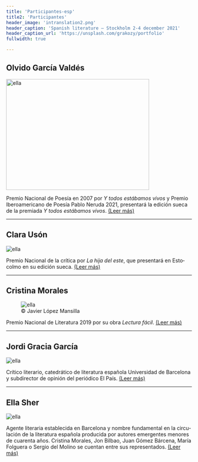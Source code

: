 ```yaml
---
title: 'Participantes-esp'
title2: 'Participantes'
header_image: 'intranslation2.png'
header_caption: 'Spanish literature – Stockholm 2-4 december 2021'
header_caption_url: 'https://unsplash.com/grakozy/portfolio'
fullwidth: true

---
```


<!--more-->

<!-- <h1>Participantes</h1> -->


<div class="participante2">
    <div class="nombre2"><h2 >Olvido García Valdés</h2></div>    
    <div class="foto-cont2"><img class="" src="{{'/images/Olvido_Garcia_Valdes.jpg' | relative_url }}" height="301" width="388" alt="ella" /></div>
    <div class="text2 esp" lang="es">
        <p>Premio Nacional de Poesía en 2007 por <em>Y todos estábamos vivos</em> y Premio Iberoamericano de Poesía Pablo Neruda 2021, presentará la edición sueca de la premiada <em>Y todos estábamos vivos</em>.  <span class="leer-mas2"><a href="{{ "/bios_olvido_g_v_esp/" | absolute_url }}">(Leer más)</a></span></p>      
    </div>
</div>

<hr class="separador"/>

<div class="participante2">
    <div class="nombre2"><h2>Clara Usón</h2></div>
    <div class="foto-cont2"><img class="fot" src="{{'/images/escritora-Clara-Uson.jpg' | relative_url }}" alt="ella" /></div>
    <div class="text2 esp" lang="es">
        <p>Premio Nacional de la crítica por <em>La hija del este</em>, que presentará en Estocolmo en su edición sueca. <span class="leer-mas2"><a href="{{ "/bios_olvido_g_v_esp/" | absolute_url }}">(Leer más)</a></span></p>
    </div>
</div>

<hr class="separador"/>

<div class="participante2">
    <div class="nombre2"><h2>Cristina Morales</h2></div>
    <figure class="foto-cont2"><img class="fot" src="{{'/images/Cristina_Morales.jpg' | relative_url }}" alt="ella" /> 
        <figcaption>© Javier López Mansilla</figcaption>
    </figure>
    <div class="text2 esp" lang="es">
        <p>Premio Nacional de Literatura 2019 por su obra <em>Lectura fácil</em>. <span class="leer-mas2"><a href="{{ "/bios_olvido_g_v_esp/" | absolute_url }}">(Leer más)</a></span></p>
    </div>
</div>

<hr class="separador"/>

<div class="participante2">
    <div class="nombre2"><h2>Jordi Gracia García</h2></div>
    <div class="foto-cont2"><img class="fot" src="{{'/images/Jordi_Gracia.jpg' | relative_url }}" alt="ella" /></div>
    <div class="text2 esp" lang="es">
        <p>Crítico literario, catedrático de literatura española Universidad de Barcelona y subdirector de opinión del periódico El País. <span class="leer-mas2"><a href="{{ "/bios_olvido_g_v_esp/" | absolute_url }}">(Leer más)</a></span></p>
    </div>
</div>

<hr class="separador"/>


<div class="participante2">
    <div class="nombre2"><h2>Ella Sher</h2></div>
    <div class="foto-cont2"><img class="fot" src="{{'/images/Ella_Sher.jpeg' | relative_url }}" alt="ella" /></div>
    <div class="text2 esp" lang="es">
        <p>Agente literaria establecida en Barcelona y nombre fundamental en la circulación de la literatura española producida por autores emergentes menores de cuarenta años. Cristina Morales, Jon Bilbao, Juan Gómez Bárcena, María Folguera o Sergio del Molino se cuentan entre sus representados. <span class="leer-mas2"><a href="{{ "/bios_olvido_g_v_esp/" | absolute_url }}">(Leer más)</a></span></p>
    </div>
</div>

